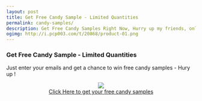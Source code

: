 ```yaml
---
layout: post
title: Get Free Candy Sample - Limited Quantities
permalink: candy-samples/
description: Get Free Candy Samples Right Now, Hurry up my friends, only limited Quantities.
ogimg: http://i.pcp003.com/t/20868/product-01.png
---
```


<div class="jumbotron">
 <h3>Get Free Candy Sample - Limited Quantities</h3>
  <p>Just enter your emails and get a chance to win free candy samples - Hury up !</p>
  <center><img src="http://i.pcp003.com/t/20868/product-01.png" /><br/>
  <a class="btn btn-primary btn-lg" href="http://chlcotrk.com/mt/y24443a4b4t233t224q2u234/" role="button">Click Here to get   your free candy samples</a><br/></center>
</div>
